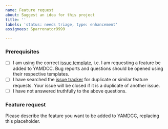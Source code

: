 ```yaml
---
name: Feature request
about: Suggest an idea for this project
title: ''
labels: 'status: needs triage, type: enhancement'
assignees: Sparronator9999

---
```


### Prerequisites
- [ ] I am using the correct [issue template](https://github.com/Sparronator9999/MSIFanControl/issues/new/choose), i.e. I am requesting a feature be added to YAMDCC. Bug reports and questions should be opened using their respective templates.
- [ ] I have searched the [issue tracker](https://github.com/Sparronator9999/MSIFanControl/issues?q=label:"type:+enhancement") for duplicate or similar feature requests. Your issue will be closed if it is a duplicate of another issue.
- [ ] I have not answered truthfully to the above questions.

### Feature request
Please describe the feature you want to be added to YAMDCC, replacing this placeholder.
